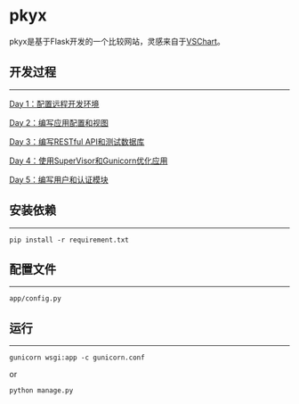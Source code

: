 # pkyx

pkyx是基于Flask开发的一个比较网站，灵感来自于[VSChart](http://vschart.com)。

## 开发过程
---
[Day 1：配置远程开发环境](http://livevilwt.me/blog/article/57/)

[Day 2：编写应用配置和视图](http://livevilwt.me/blog/article/58/)

[Day 3：编写RESTful API和测试数据库](http://livevilwt.me/blog/article/59/)

[Day 4：使用SuperVisor和Gunicorn优化应用](http://livevilwt.me/blog/article/60/)

[Day 5：编写用户和认证模块](http://livevilwt.me/blog/article/61/)


## 安装依赖
---
`
pip install -r requirement.txt
`


## 配置文件
---
```
app/config.py
```

## 运行
---
`
gunicorn wsgi:app -c gunicorn.conf
`

or

`
python manage.py
`